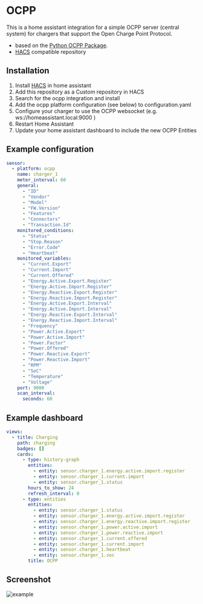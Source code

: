 # OCPP

This is a home assistant integration for a simple OCPP server (central system) for chargers that support the Open Charge Point Protocol.

* based on the [Python OCPP Package](https://github.com/mobilityhouse/ocpp).
* [HACS](https://hacs.xyz/) compatible repository 

## Installation

1. Install [HACS](https://hacs.xyz/) in home assistant
2. Add this repository as a Custom repository in HACS 
3. Search for the ocpp integration and install
4. Add the ocpp platform configuration (see below) to configuration.yaml
5. Configure your charger to use the OCPP websocket (e.g. ws://homeassistant.local:9000 )
6. Restart Home Assistant
7. Update your home assistant dashboard to include the new OCPP Entities

## Example configuration

```yaml
sensor:
  - platform: ocpp
    name: charger_1
    meter_interval: 60
    general:
      - "ID"
      - "Vendor"
      - "Model"
      - "FW.Version"
      - "Features"
      - "Connectors"
      - "Transaction.Id"
    monitored_conditions:
      - "Status"
      - "Stop.Reason"
      - "Error.Code"
      - "Heartbeat"
    monitored_variables:
      - "Current.Export"
      - "Current.Import"
      - "Current.Offered"
      - "Energy.Active.Export.Register"
      - "Energy.Active.Import.Register"
      - "Energy.Reactive.Export.Register"
      - "Energy.Reactive.Import.Register"
      - "Energy.Active.Export.Interval"
      - "Energy.Active.Import.Interval"
      - "Energy.Reactive.Export.Interval"
      - "Energy.Reactive.Import.Interval"
      - "Frequency"
      - "Power.Active.Export"
      - "Power.Active.Import"
      - "Power.Factor"
      - "Power.Offered"
      - "Power.Reactive.Export"
      - "Power.Reactive.Import"
      - "RPM"
      - "SoC"
      - "Temperature"
      - "Voltage"
    port: 9000
    scan_interval:
      seconds: 60
```

## Example dashboard
```yaml
views:
  - title: Charging
    path: charging
    badges: []
    cards:
      - type: history-graph
        entities:
          - entity: sensor.charger_1.energy.active.import.register
          - entity: sensor.charger_1.current.import
          - entity: sensor.charger_1.status
        hours_to_show: 24
        refresh_interval: 0
      - type: entities
        entities:
          - entity: sensor.charger_1.status
          - entity: sensor.charger_1.energy.active.import.register
          - entity: sensor.charger_1.energy.reactive.import.register
          - entity: sensor.charger_1.power.active.import
          - entity: sensor.charger_1.power.reactive.import
          - entity: sensor.charger_1.current.offered
          - entity: sensor.charger_1.current.import
          - entity: sensor.charger_1.heartbeat
          - entity: sensor.charger_1.soc
        title: OCPP
```

## Screenshot

![example](https://github.com/lbbrhzn/ocpp/raw/main/example.png "Example")

